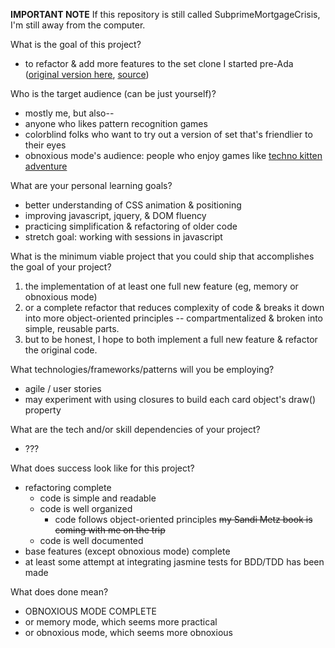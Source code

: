 <!--

Refactoring goals:
- reducing repetition
- organizing code into clearer classes / objects
- better handling of single responsibility
- improving usage of syntax and variable names
  - replacing javascript with more concise jquery where appropriate for readability
- better user experience
  - updated display of hints
  - using animation to show where cards are moving on the table during the rare
    occasions that they move

New feature goals:
- a computer player
- a more helpful tutorial mode than the current hint function for players not
  already familiar with the game
- a shuffle feature for displaying the same cards in a different order
- better color options for less common vision types
- obnoxious mode:
  - technicolor / changing colors
  - cards occasionally move places on the board
  - slowly spinning but at different rates

Stretch goals:
- handling for monochromatic vision
- more shape & shading options, so users might have the opportunity to select a
  set of colors, shapes, and patterns that will be visually distinct
- integrating jasmine testing
- memory mode:
  - instead of finding pairs, match sets of colors, shapes, shades, or numbers
    to try to clear the board
- logging in to save best scores?
  - could be done with oauth
  - can also save in a session but so temporary


User Stories -- Base Features
- As a player not familiar with the game, I can enter tutorial mode and enjoy a
  simpler version of the game while getting to know the rules.
- As a player, I can choose to play alone or against a computer player.
- As a player, I can shuffle the cards around for a different perspective on the
  sets that might be on the board.
- As a player, I find there are two or more color options available that are
  visually distinct to me.
- As a player, I can choose to play in obnoxious / insane mode.
  - technicolor / color changing cards
  - cards that occasionally move places on the board -- perhaps in response to a
    mouseover event if one has not been triggered in the last 45-90 seconds
  - cards that start slowly spinning at different rates
  - a technicolor unicorn picks up the cards when you declare a set?

User Stories -- Stretch Goals
- As a player with a monochromatic display or vision type, there is one or more
  color option available to me that has visually distinct styles.
  - good for monochromatic vision but also for looking at a computer screen in
    direct sunlight or in another high light environment
- As a player, I can choose to play in memory mode.
  - instead of finding pairs, match sets of colors, shapes, shades, or numbers
    to try to clear the board
- As a player, I can customize the cards to use shapes, shades, and colors that
  are all visually distinct for me.
  - more shape & shading options, so users might have the opportunity to select
    a set of colors, shapes, and patterns that will be visually distinct

-->

__IMPORTANT NOTE__ If this repository is still called SubprimeMortgageCrisis, I'm still away from the computer.

What is the goal of this project?
- to refactor & add more features to the set clone I started pre-Ada
  ([original version here][set], [source][setrepo])

[set]: http://drvonnjerryxlii.github.io/setGame/
[setrepo]: https://github.com/drvonnjerryxlii/setGame

Who is the target audience (can be just yourself)?
- mostly me, but also--
- anyone who likes pattern recognition games
- colorblind folks who want to try out a version of set that's friendlier to their eyes
- obnoxious mode's audience: people who enjoy games like [techno kitten adventure][tka]

[tka]: http://technokittenadventure.com/

What are your personal learning goals?
- better understanding of CSS animation & positioning
- improving javascript, jquery, & DOM fluency
- practicing simplification & refactoring of older code
- stretch goal: working with sessions in javascript

What is the minimum viable project that you could ship that accomplishes the
goal of your project?

1. the implementation of at least one full new feature (eg, memory or obnoxious mode)
2. or a complete refactor that reduces complexity of code & breaks it down into more object-oriented principles -- compartmentalized & broken into simple, reusable parts.
3. but to be honest, I hope to both implement a full new feature & refactor the original code.

What technologies/frameworks/patterns will you be employing?
- agile / user stories
- may experiment with using closures to build each card object's draw() property

What are the tech and/or skill dependencies of your project?
- ???

What does success look like for this project?
- refactoring complete
  - code is simple and readable
  - code is well organized
    - code follows object-oriented principles ~~my Sandi Metz book is coming
      with me on the trip~~
  - code is well documented
- base features (except obnoxious mode) complete
- at least some attempt at integrating jasmine tests for BDD/TDD has been made

What does done mean?
- OBNOXIOUS MODE COMPLETE
- or memory mode, which seems more practical
- or obnoxious mode, which seems more obnoxious
